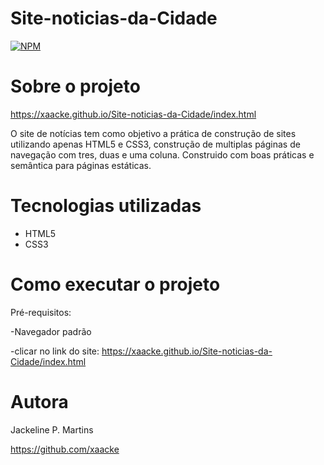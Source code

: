 # Site-noticias-da-Cidade
[![NPM](https://img.shields.io/npm/l/react)](https://github.com/xaacke/apresentacao-mentoria/blob/main/LICENSE) 

# Sobre o projeto

https://xaacke.github.io/Site-noticias-da-Cidade/index.html

O site de notícias tem como objetivo a prática de construção de sites utilizando apenas HTML5 e CSS3, construção de multiplas páginas de navegação com tres, duas e uma coluna. 
Construido com boas práticas e semântica para páginas estáticas.


# Tecnologias utilizadas
- HTML5
- CSS3

# Como executar o projeto

Pré-requisitos: 

-Navegador padrão

-clicar no link do site: https://xaacke.github.io/Site-noticias-da-Cidade/index.html


# Autora

Jackeline P. Martins

https://github.com/xaacke 

